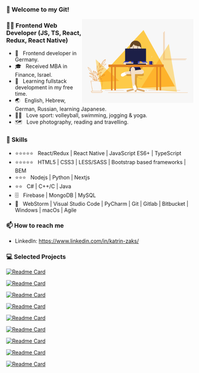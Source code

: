 ### 🚀 Welcome to my Git!

<!--
**Catherine358/Catherine358** is a ✨ _special_ ✨ repository because its `README.md` (this file) appears on your GitHub profile.

Here are some ideas to get you started:

- 🔭 I’m currently working on ...
- 🌱 I’m currently learning ...
- 👯 I’m looking to collaborate on ...
- 🤔 I’m looking for help with ...
- 💬 Ask me about ...
- 📫 How to reach me: ...
- 😄 Pronouns: ...
- ⚡ Fun fact: ...
-->

<img align="right" alt="GIF" src="https://github.com/Catherine358/Catherine358/blob/main/main.gif" width="300"/>

<h3> 👩‍💻 Frontend Web Developer (JS, TS, React, Redux, React Native) </h3>

- 💼 &nbsp; Frontend developer in Germany.
- 🎓 &nbsp; Received MBA in Finance, Israel.
- 🌱 &nbsp; Learning fullstack development in my free time.
- 🌏 &nbsp; English, Hebrew, German, Russian, learning Japanese.
- 🏃‍♀ &nbsp; Love sport: volleyball, swimming, jogging & yoga.
- 🗺️ &nbsp; Love photography, reading and travelling.

<h3>📜 Skills </h3>

 - ⭐⭐⭐⭐⭐ &nbsp; React/Redux | React Native | JavaScript ES6+ | TypeScript
 - ⭐⭐⭐⭐⭐ &nbsp; HTML5 | CSS3 | LESS/SASS | Bootstrap based frameworks | BEM
 - ⭐⭐⭐ &nbsp; Nodejs | Python | Nextjs
 - ⭐⭐ &nbsp; C# | C++/C | Java
 - 🗄️ &nbsp; Firebase | MongoDB | MySQL
 - 🔧 &nbsp; WebStorm | Visual Studio Code | PyCharm | Git | Gitlab | Bitbucket | Windows | macOs | Agile

<h3>📫 How to reach me </h3>

- LinkedIn: https://www.linkedin.com/in/katrin-zaks/
 
<h3> 💻 Selected Projects </h3>

[![Readme Card](https://github-readme-stats.vercel.app/api/pin/?username=Catherine358&repo=nextjs-course-meetups)](https://github.com/Catherine358/nextjs-course-meetups)

[![Readme Card](https://github-readme-stats.vercel.app/api/pin/?username=Catherine358&repo=google-form-filling-bot)](https://github.com/Catherine358/google-form-filling-bot)

[![Readme Card](https://github-readme-stats.vercel.app/api/pin/?username=Catherine358&repo=fly-tickets-search)](https://github.com/Catherine358/fly-tickets-search)

[![Readme Card](https://github-readme-stats.vercel.app/api/pin/?username=Catherine358&repo=linkedin-save-jobs-bot)](https://github.com/Catherine358/linkedin-save-jobs-bot)

[![Readme Card](https://github-readme-stats.vercel.app/api/pin/?username=Catherine358&repo=turtle-game)](https://github.com/Catherine358/turtle-game)

[![Readme Card](https://github-readme-stats.vercel.app/api/pin/?username=Catherine358&repo=ludus)](https://github.com/Catherine358/ludus)

[![Readme Card](https://github-readme-stats.vercel.app/api/pin/?username=Catherine358&repo=propets)](https://github.com/Catherine358/propets)

[![Readme Card](https://github-readme-stats.vercel.app/api/pin/?username=Catherine358&repo=ticket-service-user)](https://github.com/Catherine358/ticket-service-user)

[![Readme Card](https://github-readme-stats.vercel.app/api/pin/?username=Catherine358&repo=reqpay)](https://github.com/Catherine358/reqpay)
